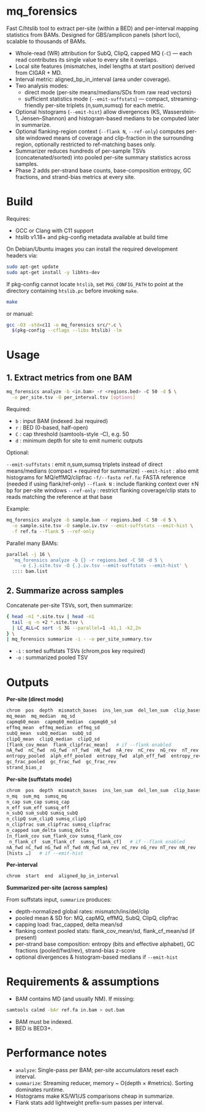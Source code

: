 # mq_forensics

Fast C/htslib tool to extract per-site (within a BED) and per-interval mapping statistics from BAMs. Designed for GBS/amplicon panels (short loci), scalable to thousands of BAMs.

- Whole-read (WR) attribution for SubQ, ClipQ, capped MQ (`-C`) — each read contributes its single value to every site it overlaps.
- Local site features (mismatches, indel lengths at start position) derived from CIGAR + MD.
- Interval metric: aligned_bp_in_interval (area under coverage).
- Two analysis modes:
  - direct mode (per-site means/medians/SDs from raw read vectors)
  - sufficient statistics mode (`--emit-suffstats`) — compact, streaming-friendly per-site triplets (n,sum,sumsq) for each metric.
- Optional histograms (`--emit-hist`) allow divergences (KS, Wasserstein-1, Jensen–Shannon) and histogram-based medians to be computed later in summarize.
- Optional flanking-region context (`--flank N`, `--ref-only`) computes per-site windowed means of coverage and clip-fraction in the surrounding region, optionally restricted to ref-matching bases only.
- Summarizer reduces hundreds of per-sample TSVs (concatenated/sorted) into pooled per-site summary statistics across samples.
- Phase 2 adds per-strand base counts, base-composition entropy, GC fractions, and strand-bias metrics at every site.

# Build

Requires:
- GCC or Clang with C11 support
- htslib v1.18+ and pkg-config metadata available at build time

On Debian/Ubuntu images you can install the required development headers via:

```bash
sudo apt-get update
sudo apt-get install -y libhts-dev
```

If pkg-config cannot locate `htslib`, set `PKG_CONFIG_PATH` to point at the
directory containing `htslib.pc` before invoking `make`.

```bash
make
```

or manual:
```bash
gcc -O3 -std=c11 -o mq_forensics src/*.c \
  $(pkg-config --cflags --libs htslib) -lm
```

# Usage

## 1. Extract metrics from one BAM

```bash 
mq_forensics analyze -b <in.bam> -r <regions.bed> -C 50 -d 5 \
  -o per_site.tsv -O per_interval.tsv [options]
```

Required:

- `b` : input BAM (indexed .bai required)
- `r` : BED (0-based, half-open)
- `C` : cap threshold (samtools-style -C), e.g. 50
- `d` : minimum depth for site to emit numeric outputs

Optional:

`--emit-suffstats` : emit n,sum,sumsq triplets instead of direct means/medians (compact + required for summarize)
`--emit-hist`      : also emit histograms for MQ/effMQ/clipfrac
`-f/--fasta ref.fa`: FASTA reference (needed if using flank/ref-only)
`--flank N`        : include flanking context over ±N bp for per-site windows
`--ref-only`       : restrict flanking coverage/clip stats to reads matching the reference at that base

Example:

```bash
mq_forensics analyze -b sample.bam -r regions.bed -C 50 -d 5 \
  -o sample.site.tsv -O sample.iv.tsv --emit-suffstats --emit-hist \
  -f ref.fa --flank 5 --ref-only
```

Parallel many BAMs:

```bash
parallel -j 16 \
  'mq_forensics analyze -b {} -r regions.bed -C 50 -d 5 \
     -o {.}.site.tsv -O {.}.iv.tsv --emit-suffstats --emit-hist' \
  :::: bam.list
```

## 2. Summarize across samples
Concatenate per-site TSVs, sort, then summarize:

```bash
{ head -n1 *.site.tsv | head -n1
  tail -q -n +2 *.site.tsv \
  | LC_ALL=C sort -S 3G --parallel=1 -k1,1 -k2,2n
} \
| mq_forensics summarize -i - -o per_site_summary.tsv
```

- `-i` : sorted suffstats TSVs (chrom,pos key required)
- `-o` : summarized pooled TSV

# Outputs

**Per-site (direct mode)**

```bash
chrom  pos  depth  mismatch_bases  ins_len_sum  del_len_sum  clip_bases_sum
mq_mean  mq_median  mq_sd
capmq60_mean  capmq60_median  capmq60_sd
effmq_mean  effmq_median  effmq_sd
subQ_mean  subQ_median  subQ_sd
clipQ_mean  clipQ_median  clipQ_sd
[flank_cov_mean  flank_clipfrac_mean]   # if --flank enabled
nA_fwd  nC_fwd  nG_fwd  nT_fwd  nN_fwd  nA_rev  nC_rev  nG_rev  nT_rev  nN_rev  depth_fwd  depth_rev
entropy_pooled  alph_eff_pooled  entropy_fwd  alph_eff_fwd  entropy_rev  alph_eff_rev
gc_frac_pooled  gc_frac_fwd  gc_frac_rev
strand_bias_z
```

**Per-site (suffstats mode)**

```bash
chrom  pos  depth  mismatch_bases  ins_len_sum  del_len_sum  clip_bases_sum
n_mq  sum_mq  sumsq_mq
n_cap sum_cap sumsq_cap
n_eff sum_eff sumsq_eff
n_subQ sum_subQ sumsq_subQ
n_clipQ sum_clipQ sumsq_clipQ
n_clipfrac sum_clipfrac sumsq_clipfrac
n_capped sum_delta sumsq_delta
[n_flank_cov sum_flank_cov sumsq_flank_cov
 n_flank_cf  sum_flank_cf  sumsq_flank_cf]   # if --flank enabled
nA_fwd nC_fwd nG_fwd nT_fwd nN_fwd nA_rev nC_rev nG_rev nT_rev nN_rev
[hists …]   # if --emit-hist
```

**Per-interval**

```bash
chrom  start  end  aligned_bp_in_interval
```

**Summarized per-site (across samples)**

From suffstats input, `summarize` produces:
- depth-normalized global rates: mismatch/ins/del/clip
- pooled mean & SD for: MQ, capMQ, effMQ, SubQ, ClipQ, clipfrac
- capping load: frac_capped, delta mean/sd
- flanking context pooled stats: flank_cov_mean/sd, flank_cf_mean/sd (if present)
- per-strand base composition: entropy (bits and effective alphabet), GC fractions (pooled/fwd/rev), strand-bias z-score
- optional divergences & histogram-based medians if `--emit-hist`


# Requirements & assumptions

- BAM contains MD (and usually NM). If missing:

```bash
samtools calmd -bAr ref.fa in.bam > out.bam
```

- BAM must be indexed.
- BED is BED3+.



# Performance notes

- `analyze`: Single-pass per BAM; per-site accumulators reset each interval.
- `summarize`: Streaming reducer, memory ~ O(depth × #metrics). Sorting dominates runtime.
- Histograms make KS/W1/JS comparisons cheap in summarize.
- Flank stats add lightweight prefix-sum passes per interval.

